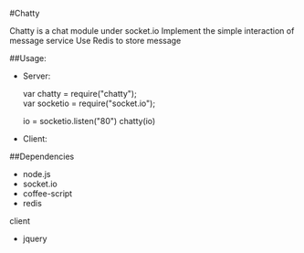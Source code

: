 #Chatty 

Chatty is a chat module under socket.io 
Implement the simple interaction of message service
Use Redis to store message


##Usage:

* Server:

    var chatty = require("chatty");  
    var socketio = require("socket.io");

    io = socketio.listen("80")
    chatty(io)

* Client:

    <script src="/socket.io/socket.io.js"></script>
    <script src="http://code.jquery.com/jquery.min.js"></script>
    <script src="/javascripts/chatty-client.js">
      $(function(){
        chatty.bind("#chatbox");
        chatty.join("User Name","Room Name");
      });
    </script>


##Dependencies

* node.js
* socket.io
* coffee-script 
* redis 

client 

* jquery
